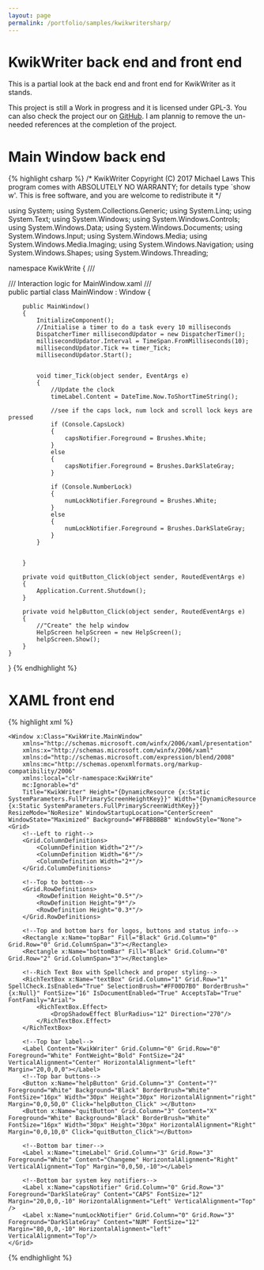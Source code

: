 ```yaml
---
layout: page
permalink: /portfolio/samples/kwikwritersharp/
---
```


# KwikWriter back end and front end

This is a partial look at the back end and front end for KwikWriter as it stands.

This project is still a Work in progress and it is licensed under GPL-3. You can also check the project our on [GitHub](https://github.com/netgibbon/KwikWrite). I am plannig to remove the un-needed references at the completion of the project.

# Main Window back end
{% highlight csharp %}
/*
    KwikWriter  Copyright (C) 2017  Michael Laws
    This program comes with ABSOLUTELY NO WARRANTY; for details type `show w'.
    This is free software, and you are welcome to redistribute it
 */

using System;
using System.Collections.Generic;
using System.Linq;
using System.Text;
using System.Windows;
using System.Windows.Controls;
using System.Windows.Data;
using System.Windows.Documents;
using System.Windows.Input;
using System.Windows.Media;
using System.Windows.Media.Imaging;
using System.Windows.Navigation;
using System.Windows.Shapes;
using System.Windows.Threading;

namespace KwikWrite
{
    /// <summary>
    /// Interaction logic for MainWindow.xaml
    /// </summary>
    public partial class MainWindow : Window
    {    
  
        public MainWindow()
        {
            InitializeComponent();
            //Initialise a timer to do a task every 10 milliseconds
            DispatcherTimer millisecondUpdator = new DispatcherTimer();
            millisecondUpdator.Interval = TimeSpan.FromMilliseconds(10);
            millisecondUpdator.Tick += timer_Tick;
            millisecondUpdator.Start();
          
            
            void timer_Tick(object sender, EventArgs e)
            {
                //Update the clock
                timeLabel.Content = DateTime.Now.ToShortTimeString();

                //see if the caps lock, num lock and scroll lock keys are pressed
                if (Console.CapsLock)
                {
                    capsNotifier.Foreground = Brushes.White;
                }
                else
                {
                    capsNotifier.Foreground = Brushes.DarkSlateGray;
                }

                if (Console.NumberLock)
                {
                    numLockNotifier.Foreground = Brushes.White;
                }
                else
                {
                    numLockNotifier.Foreground = Brushes.DarkSlateGray;
                }
            }

            
        }

        private void quitButton_Click(object sender, RoutedEventArgs e)
        {
            Application.Current.Shutdown();
        }

        private void helpButton_Click(object sender, RoutedEventArgs e)
        {
            //"Create" the help window
            HelpScreen helpScreen = new HelpScreen();
            helpScreen.Show();
        }
    }
}
{% endhighlight %}

# XAML front end

{% highlight xml %}
<!--
    KwikWriter  Copyright (C) 2017  Michael Laws
    This program comes with ABSOLUTELY NO WARRANTY; for details type `show w'.
    This is free software, and you are welcome to redistribute it
-->
    
    <Window x:Class="KwikWrite.MainWindow"
        xmlns="http://schemas.microsoft.com/winfx/2006/xaml/presentation"
        xmlns:x="http://schemas.microsoft.com/winfx/2006/xaml"
        xmlns:d="http://schemas.microsoft.com/expression/blend/2008"
        xmlns:mc="http://schemas.openxmlformats.org/markup-compatibility/2006"
        xmlns:local="clr-namespace:KwikWrite"
        mc:Ignorable="d"
        Title="KwikWriter" Height="{DynamicResource {x:Static SystemParameters.FullPrimaryScreenHeightKey}}" Width="{DynamicResource {x:Static SystemParameters.FullPrimaryScreenWidthKey}}" ResizeMode="NoResize" WindowStartupLocation="CenterScreen" WindowState="Maximized" Background="#FFBBBBBB" WindowStyle="None">
    <Grid>
        <!--Left to right-->
        <Grid.ColumnDefinitions>
            <ColumnDefinition Width="2*"/>
            <ColumnDefinition Width="6*"/>
            <ColumnDefinition Width="2*"/>
        </Grid.ColumnDefinitions>

        <!--Top to bottom-->
        <Grid.RowDefinitions>
            <RowDefinition Height="0.5*"/>
            <RowDefinition Height="9*"/>
            <RowDefinition Height="0.3*"/>
        </Grid.RowDefinitions>
        
        <!--Top and bottom bars for logos, buttons and status info-->
        <Rectangle x:Name="topBar" Fill="Black" Grid.Column="0" Grid.Row="0" Grid.ColumnSpan="3"></Rectangle>
        <Rectangle x:Name="bottomBar" Fill="Black" Grid.Column="0" Grid.Row="2" Grid.ColumnSpan="3"></Rectangle>
        
        <!--Rich Text Box with Spellcheck and proper styling-->
        <RichTextBox x:Name="textBox" Grid.Column="1" Grid.Row="1" SpellCheck.IsEnabled="True" SelectionBrush="#FF00D7B0" BorderBrush="{x:Null}" FontSize="16" IsDocumentEnabled="True" AcceptsTab="True" FontFamily="Arial">
            <RichTextBox.Effect>
                <DropShadowEffect BlurRadius="12" Direction="270"/>
            </RichTextBox.Effect>
        </RichTextBox>

        <!--Top bar label-->
        <Label Content="KwikWriter" Grid.Column="0" Grid.Row="0" Foreground="White" FontWeight="Bold" FontSize="24" VerticalAlignment="Center" HorizontalAlignment="left" Margin="20,0,0,0"></Label>
        <!--Top bar buttons-->
        <Button x:Name="helpButton" Grid.Column="3" Content="?" Foreground="White" Background="Black" BorderBrush="White" FontSize="16px" Width="30px" Height="30px" HorizontalAlignment="right" Margin="0,0,50,0" Click="helpButton_Click" ></Button>
        <Button x:Name="quitButton" Grid.Column="3" Content="X" Foreground="White" Background="Black" BorderBrush="White" FontSize="16px" Width="30px" Height="30px" HorizontalAlignment="Right" Margin="0,0,10,0" Click="quitButton_Click"></Button>
        
        <!--Bottom bar timer-->
        <Label x:Name="timeLabel" Grid.Column="3" Grid.Row="3" Foreground="White" Content="Changeme" HorizontalAlignment="Right" VerticalAlignment="Top" Margin="0,0,50,-10"></Label>
        
        <!--Bottom bar system key notifiers-->
        <Label x:Name="capsNotifier" Grid.Column="0" Grid.Row="3" Foreground="DarkSlateGray" Content="CAPS" FontSize="12" Margin="20,0,0,-10" HorizontalAlignment="Left" VerticalAlignment="Top" />
        <Label x:Name="numLockNotifier" Grid.Column="0" Grid.Row="3" Foreground="DarkSlateGray" Content="NUM" FontSize="12" Margin="80,0,0,-10" HorizontalAlignment="left" VerticalAlignment="Top"/>
    </Grid>
</Window>
{% endhighlight %}